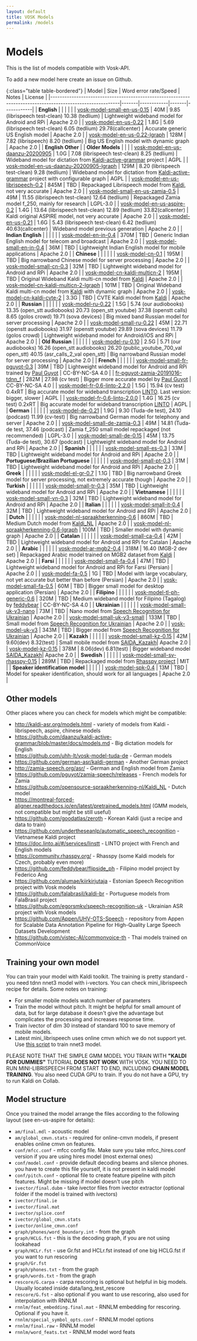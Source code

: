 ```yaml
---
layout: default
title: VOSK Models
permalink: /models
---
```


# Models

This is the list of models compatible with Vosk-API.

To add a new model here create an issue on Github.

{:class="table table-bordered"}
| Model                                                                                                     | Size  | Word error rate/Speed | Notes | License    |
|-----------------------------------------------------------------------------------------------------------|-------|------------|-------|------------|
| **English**                                                                                               |       |            |       |            |
| [vosk-model-small-en-us-0.15](http://alphacephei.com/vosk/models/vosk-model-small-en-us-0.15.zip)         |  40M  | 9.85 (librispeech test-clean) 10.38 (tedlium) | Lightweight wideband model for Android and RPi | Apache 2.0 |
| [vosk-model-en-us-0.22](http://alphacephei.com/vosk/models/vosk-model-en-us-0.22.zip)                     |  1.8G | 5.69 (librispeech test-clean) 6.05 (tedlium) 29.78(callcenter) | Accurate generic US English model | Apache 2.0 |
| [vosk-model-en-us-0.22-lgraph](http://alphacephei.com/vosk/models/vosk-model-en-us-0.22-lgraph.zip)       |  128M | 7.82 (librispeech) 8.20 (tedlium) | Big US English model with dynamic graph | Apache 2.0 |
| **English Other**                                                                                         |       | **Older Models**   |       |            |
| [vosk-model-en-us-daanzu-20200905](https://alphacephei.com/vosk/models/vosk-model-en-us-daanzu-20200905.zip) |  1.0G |  7.08 (librispeech test-clean)  8.25 (tedlium) | Wideband model for dictation from [Kaldi-active-grammar](https://github.com/daanzu/kaldi-active-grammar) project | AGPL |
| [vosk-model-en-us-daanzu-20200905-lgraph](https://alphacephei.com/vosk/models/vosk-model-en-us-daanzu-20200905-lgraph.zip) |  129M | 8.20 (librispeech test-clean) 9.28 (tedlium) | Wideband model for dictation from [Kaldi-active-grammar](https://github.com/daanzu/kaldi-active-grammar) project with configurable graph | AGPL |
| [vosk-model-en-us-librispeech-0.2](https://alphacephei.com/vosk/models/vosk-model-en-us-librispeech-0.2.zip) | 845M | TBD | Repackaged Librispeech model from [Kaldi](http://kaldi-asr.org/models/m13), not very accurate | Apache 2.0 |
| [vosk-model-small-en-us-zamia-0.5](http://alphacephei.com/vosk/models/vosk-model-small-en-us-zamia-0.5.zip) |  49M  | 11.55 (librispeech test-clean) 12.64 (tedlium) | Repackaged Zamia model f_250, mainly for research | LGPL-3.0 |
| [vosk-model-en-us-aspire-0.2](https://alphacephei.com/vosk/models/vosk-model-en-us-aspire-0.2.zip)        |  1.4G | 13.64 (librispeech test-clean) 12.89 (tedlium) 33.82(callcenter) | Kaldi original ASPIRE model, not very accurate | Apache 2.0 |
| [vosk-model-en-us-0.21](http://alphacephei.com/vosk/models/vosk-model-en-us-0.21.zip)                     |  1.6G | 5.43 (librispeech test-clean) 6.42 (tedlium) 40.63(callcenter) | Wideband model previous generation | Apache 2.0 |
| **Indian English**                                                                                        |       |            |            |       |
| [vosk-model-en-in-0.4](https://alphacephei.com/vosk/models/vosk-model-en-in-0.4.zip)                      |  370M | TBD | Generic Indian English model for telecom and broadcast | Apache 2.0 |
| [vosk-model-small-en-in-0.4](http://alphacephei.com/vosk/models/vosk-model-small-en-in-0.4.zip)           |  36M  | TBD | Lightweight Indian English model for mobile applications | Apache 2.0 |
| **Chinese**                                                                                               |       |            |     |  |
| [vosk-model-cn-0.1](https://alphacephei.com/vosk/models/vosk-model-cn-0.1.zip)                        |  195M | TBD | Big narrowband Chinese model for server processing | Apache 2.0 |
| [vosk-model-small-cn-0.3](https://alphacephei.com/vosk/models/vosk-model-small-cn-0.3.zip)                |  32M  | TBD | Lightweight wideband model for Android and RPi | Apache 2.0 |
| [vosk-model-cn-kaldi-multicn-2](https://alphacephei.com/vosk/models/vosk-model-cn-kaldi-multicn-2.zip)  |  195M | TBD | Original Wideband Kaldi multi-cn model from [Kaldi](http://kaldi-asr.org/models/m11) | Apache 2.0 |
| [vosk-model-cn-kaldi-multicn-2-lgraph](https://alphacephei.com/vosk/models/vosk-model-cn-kaldi-multicn-2-lgraph.zip)  |  101M | TBD | Original Wideband Kaldi multi-cn model from [Kaldi](http://kaldi-asr.org/models/m11) with dynamic graph | Apache 2.0 |
| [vosk-model-cn-kaldi-cvte-2](https://alphacephei.com/vosk/models/vosk-model-cn-kaldi-cvte-2.zip)  |  3.3G | TBD | CVTE Kaldi model from [Kaldi](http://kaldi-asr.org/models/m2) | Apache 2.0 |
| **Russian**                                                                                               |       |            |     |  |
| [vosk-model-ru-0.22](https://alphacephei.com/vosk/models/vosk-model-ru-0.22.zip)                          |  1.5G | 5.74 (our audiobooks) 13.35 (open_stt audiobooks) 20.73 (open_stt youtube) 37.38 (openstt calls) 8.65 (golos crowd) 19.71 (sova devices) | Big mixed band Russian model for server processing | Apache 2.0 |
| [vosk-model-small-ru-0.22](https://alphacephei.com/vosk/models/vosk-model-small-ru-0.22.zip)              |  45M  | 22.71 (openstt audiobooks) 31.97 (openstt youtube) 29.89 (sova devices) 11.79 (golos crowd) | Lightweight wideband model for Android/iOS and RPi | Apache 2.0 |
| **Old Russian**                                                                                               |       |            |     |  |
| [vosk-model-ru-0.10](https://alphacephei.com/vosk/models/vosk-model-ru-0.10.zip)                      |  2.5G | 5.71 (our audiobooks) 16.26 (open_stt audiobooks) 26.20 (public_youtube_700_val open_stt) 40.15 (asr_calls_2_val open_stt) | Big narrowband Russian model for server processing | Apache 2.0 |
| **French**                                                                                                |       |            |     |  |
| [vosk-model-small-fr-pguyot-0.3](https://alphacephei.com/vosk/models/vosk-model-small-fr-pguyot-0.3.zip)  |  39M  | TBD | Lightweight wideband model for Android and RPi trained by [Paul Guyot](https://github.com/pguyot/zamia-speech/releases) | CC-BY-NC-SA 4.0 |
| [fr-pguyot-zamia-20191016-tdnn_f](https://github.com/pguyot/zamia-speech/releases/download/20190930/kaldi-generic-fr-tdnn_f-r20191016.tar.xz) | 282M | 27.98 (cv test) | Bigger more accurate model by [Paul Guyot](https://github.com/pguyot/zamia-speech/releases) | CC-BY-NC-SA 4.0 |
| [vosk-model-fr-0.6-linto-2.2.0](https://alphacephei.com/vosk/models/vosk-model-fr-0.6-linto-2.2.0.zip)    |  1.5G  | 15.94 (cv test) 0.4xRT | Big accurate model for wideband transcription [LINTO](https://doc.linto.ai/#/services/linstt). Last version: bigger, slower | AGPL |
| [vosk-model-fr-0.6-linto-2.0.0](https://alphacephei.com/vosk/models/vosk-model-fr-0.6-linto-2.0.0.zip)    |  1.4G  | 16.25 (cv test) 0.2xRT | Big accurate model for wideband transcription [LINTO](https://doc.linto.ai/#/services/linstt) | AGPL |
| **German**                                                                                                |       |            |     |  |
| [vosk-model-de-0.21](https://alphacephei.com/vosk/models/vosk-model-de-0.21.zip)                          |  1.9G | 9.30 (Tuda-de test), 24.10 (podcast) 11.99 (cv-test) | Big narrowband German model for telephony and server | Apache 2.0 |
| [vosk-model-small-de-zamia-0.3](https://alphacephei.com/vosk/models/vosk-model-small-de-zamia-0.3.zip)    |  49M  | 14.81 (Tuda-de test, 37.46 (podcast) | Zamia f_250 small model repackaged (not recommended) | LGPL-3.0   |
| [vosk-model-small-de-0.15](https://alphacephei.com/vosk/models/vosk-model-small-de-0.15.zip)              |  45M  | 13.75 (Tuda-de test), 30.67 (podcast) | Lightweight wideband model for Android and RPi | Apache 2.0 |
| **Spanish**                                                                                               |       |            |     |  |
| [vosk-model-small-es-0.3](https://alphacephei.com/vosk/models/vosk-model-small-es-0.3.zip)                |  33M  | TBD | Lightweight wideband model for Android and RPi | Apache 2.0 |
| **Portuguese/Brazilian Portuguese**                                                                       |       |            |     |  |
| [vosk-model-small-pt-0.3](https://alphacephei.com/vosk/models/vosk-model-small-pt-0.3.zip)                |  31M  | TBD | Lightweight wideband model for Android and RPi | Apache 2.0 |
| **Greek**                                                                                                 |       |            |     |  |
| [vosk-model-el-gr-0.7](https://alphacephei.com/vosk/models/vosk-model-el-gr-0.7.zip)                  |  1.1G | TBD | Big narrowband Greek model for server processing, not extremely accurate though | Apache 2.0 |
| **Turkish**                                                                                               |       |            |     |  |
| [vosk-model-small-tr-0.3](https://alphacephei.com/vosk/models/vosk-model-small-tr-0.3.zip)                |  35M  | TBD | Lightweight wideband model for Android and RPi | Apache 2.0 |
| **Vietnamese**                                                                                            |       |            |     |  |
| [vosk-model-small-vn-0.3](https://alphacephei.com/vosk/models/vosk-model-small-vn-0.3.zip)                |  32M  | TBD | Lightweight wideband model for Android and RPi | Apache 2.0 |
| **Italian**                                                                                               |       |            |     |  |
| [vosk-model-small-it-0.4](https://alphacephei.com/vosk/models/vosk-model-small-it-0.4.zip)                |  32M  | TBD | Lightweight wideband model for Android and RPi | Apache 2.0 |
| **Dutch**                                                                                                 |       |            |     |  |
| [vosk-model-nl-spraakherkenning-0.6](https://alphacephei.com/vosk/models/vosk-model-nl-spraakherkenning-0.6.zip) |  860M  | TBD | Medium Dutch model from [Kaldi_NL](https://github.com/opensource-spraakherkenning-nl/Kaldi_NL) | Apache 2.0 |
| [vosk-model-nl-spraakherkenning-0.6-lgraph](https://alphacephei.com/vosk/models/vosk-model-nl-spraakherkenning-0.6-lgraph.zip) |  100M  | TBD | Smaller model with dynamic graph | Apache 2.0 |
| **Catalan**                                                                                               |       |            |     |  |
| [vosk-model-small-ca-0.4](https://alphacephei.com/vosk/models/vosk-model-small-ca-0.4.zip)                |  42M  | TBD | Lightweight wideband model for Android and RPi for Catalan | Apache 2.0 |
| **Arabic**                                                                                                |       |            |     |  |
| [vosk-model-ar-mgb2-0.4](https://alphacephei.com/vosk/models/vosk-model-ar-mgb2-0.4.zip)                  |  318M | 16.40 (MGB-2 dev set) | Repackaged Arabic model trained on MGB2 dataset from [Kaldi](https://kaldi-asr.org/models/m9) | Apache 2.0 |
| **Farsi**                                                                                                 |       |            |     |  |
| [vosk-model-small-fa-0.4](https://alphacephei.com/vosk/models/vosk-model-small-fa-0.4.zip)                |  47M  | TBD | Lightweight wideband model for Android and RPi for Farsi (Persian) | Apache 2.0 |
| [vosk-model-fa-0.5](https://alphacephei.com/vosk/models/vosk-model-fa-0.5.zip)                            |  1G   | TBD | Model with large vocabulary, not yet accurate but better than before (Persian) | Apache 2.0 |
| [vosk-model-small-fa-0.5](https://alphacephei.com/vosk/models/vosk-model-small-fa-0.5.zip)                |  60M  | TBD | Bigger small model for desktop application (Persian) | Apache 2.0 |
| **Filipino**                                                                                                 |       |            |     |  |
| [vosk-model-tl-ph-generic-0.6](https://alphacephei.com/vosk/models/vosk-model-tl-ph-generic-0.6.zip)  |  320M  | TBD | Medium wideband model for Filipino (Tagalog) by [feddybear](https://github.com/feddybear/flipside_ph) | CC-BY-NC-SA 4.0 |
| **Ukrainian**                                                                                             |       |            |     |  |
| [vosk-model-small-uk-v3-nano](https://alphacephei.com/vosk/models/vosk-model-small-uk-v3-nano.zip)        |  73M  | TBD | Nano model from [Speech Recognition for Ukrainian](https://github.com/egorsmkv/speech-recognition-uk) | Apache 2.0 |
| [vosk-model-small-uk-v3-small](https://alphacephei.com/vosk/models/vosk-model-small-uk-v3-small.zip)      | 133M  | TBD | Small model from [Speech Recognition for Ukrainian](https://github.com/egorsmkv/speech-recognition-uk) | Apache 2.0 |
| [vosk-model-uk-v3](https://alphacephei.com/vosk/models/vosk-model-uk-v3.zip)                              |  343M | TBD | Bigger model from [Speech Recognition for Ukrainian](https://github.com/egorsmkv/speech-recognition-uk) | Apache 2.0 |
| **Kazakh**                                                                                                |       |            |     |  |
| [vosk-model-small-kz-0.15](https://alphacephei.com/vosk/models/vosk-model-small-kz-0.15.zip)              |  42M  | 9.60(dev) 8.32(test) | Small mobile model from [SAIDA_Kazakh](https://github.com/IS2AI/ISSAI_SAIDA_Kazakh_ASR)| Apache 2.0 |
| [vosk-model-kz-0.15](https://alphacephei.com/vosk/models/vosk-model-kz-0.15.zip)                          |  378M | 8.06(dev) 6.81(test) | Bigger wideband model [SAIDA_Kazakh](https://github.com/IS2AI/ISSAI_SAIDA_Kazakh_ASR)| Apache 2.0 |
| **Swedish**                                                                                                |       |            |     |  |
| [vosk-model-small-sv-rhasspy-0.15](https://alphacephei.com/vosk/models/vosk-model-small-sv-rhasspy-0.15.zip)      |  289M | TBD | Repackaged model from [Rhasspy project](https://github.com/rhasspy/sv_kaldi-rhasspy) | MIT |
| **Speaker identification model**                                                                          |       |            |     |  |
| [vosk-model-spk-0.4](https://alphacephei.com/vosk/models/vosk-model-spk-0.4.zip)                          |  13M  | TBD | Model for speaker identification, should work for all languages | Apache 2.0 |


## Other models

Other places where you can check for models which might be compatible:

  * <http://kaldi-asr.org/models.html> - variety of models from Kaldi - librispeech, aspire, chinese models
  * <https://github.com/daanzu/kaldi-active-grammar/blob/master/docs/models.md> - Big dictation models for English
  * <https://github.com/uhh-lt/vosk-model-tuda-de> - German models
  * <https://github.com/german-asr/kaldi-german> - Another German project
  * <http://zamia-speech.org/asr/> - German and English model from Zamia
  * <https://github.com/pguyot/zamia-speech/releases> - French models for Zamia
  * <https://github.com/opensource-spraakherkenning-nl/Kaldi_NL> - Dutch model
  * <https://montreal-forced-aligner.readthedocs.io/en/latest/pretrained_models.html> (GMM models, not compatible but might be still useful)
  * <https://github.com/goodatlas/zeroth> - Korean Kaldi (just a recipe and data to train)
  * <https://github.com/undertheseanlp/automatic_speech_recognition> - Vietnamese Kaldi project
  * <https://doc.linto.ai/#/services/linstt> - LINTO project with French and English models
  * <https://community.rhasspy.org/> - Rhasspy (some Kaldi models for Czech, probably even more)
  * <https://github.com/feddybear/flipside_ph> - Filipino model project by Federico Ang
  * <https://github.com/alumae/kiirkirjutaja> - Estonian Speech Recognition project with Vosk models
  * <https://github.com/falabrasil/kaldi-br> - Portuguese models from FalaBrasil project
  * <https://github.com/egorsmkv/speech-recognition-uk> - Ukrainian ASR project with Vosk models
  * <https://github.com/Appen/UHV-OTS-Speech> - repository from Appen for Scalable Data Annotation Pipeline for High-Quality Large Speech Datasets Development
  * <https://github.com/vistec-AI/commonvoice-th> - Thai models trained on CommonVoice

## Training your own model

You can train your model with Kaldi toolkit. The training is pretty
standard - you need tdnn nnet3 model with i-vectors. You can check
mini_librispeech recipe for details. Some notes on training:

  * For smaller mobile models watch number of parameters
  * Train the model without pitch. It might be helpful for small amount of data, but for large database it doesn't give the advantage
but complicates the processing and increases response time.
  * Train ivector of dim 30 instead of standard 100 to save memory of mobile models.
  * Latest mini_librispeech uses online cmvn which we do not support yet. Use [this script](https://github.com/kaldi-asr/kaldi/blob/master/egs/mini_librispeech/s5/local/chain/tuning/run_tdnn_1j.sh) to train nnet3 model.

PLEASE NOTE THAT THE SIMPLE GMM MODEL YOU TRAIN WITH **"KALDI FOR
DUMMIES"** TUTORIAL **DOES NOT WORK** WITH VOSK. YOU NEED TO RUN
MINI-LIBRISPEECH FROM START TO END, INCLUDING **CHAIN MODEL TRAINING**.
You also need CUDA GPU to train. If you do not have a GPU, try to run
Kaldi on Collab.

## Model structure

Once you trained the model arrange the files according to the following layout (see en-us-aspire for details):

  * `am/final.mdl` - acoustic model
  * `am/global_cmvn.stats` - required for online-cmvn models, if present enables online cmvn on features.
  * `conf/mfcc.conf` - mfcc config file. Make sure you take mfcc_hires.conf version if you are using hires model (most external ones)
  * `conf/model.conf` - provide default decoding beams and silence phones. you have to create this file yourself, it is not present in kaldi model
  * `conf/pitch.conf` - optional file to create feature pipeline with pitch features. Might be missing if model doesn't use pitch
  * `ivector/final.dubm` - take ivector files from ivector extractor (optional folder if the model is trained with ivectors)
  * `ivector/final.ie`
  * `ivector/final.mat`
  * `ivector/splice.conf`
  * `ivector/global_cmvn.stats`
  * `ivector/online_cmvn.conf`
  * `graph/phones/word_boundary.int` - from the graph
  * `graph/HCLG.fst` - this is the decoding graph, if you are not using lookahead
  * `graph/HCLr.fst` - use Gr.fst and HCLr.fst instead of one big HCLG.fst if you want to run rescoring
  * `graph/Gr.fst`
  * `graph/phones.txt` - from the graph
  * `graph/words.txt` - from the graph
  * `rescore/G.carpa` - carpa rescoring is optional but helpful in big models. Usually located inside data/lang_test_rescore
  * `rescore/G.fst` - also optional if you want to use rescoring, also used for interpolation with RNNLM
  * `rnnlm/feat_embedding.final.mat` - RNNLM embedding for rescoring. Optional if you have it.
  * `rnnlm/special_symbol_opts.conf` - RNNLM model options
  * `rnnlm/final.raw` - RNNLM model
  * `rnnlm/word_feats.txt` - RNNLM model word feats
